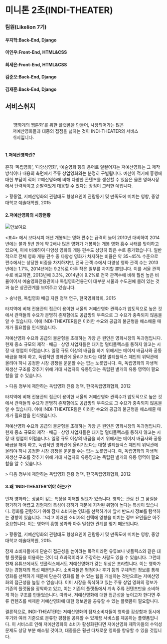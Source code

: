 <!DOCTYPE html>
<html lang="en">

<head>
  <meta charset="UTF-8" />
  <meta name="viewport" content="width=device-width, initial-scale=1.0" />
  <meta http-equiv="X-UA-Compatible" content="ie=edge" />
</head>

<body>
  <h1>미니톤 2조(INDI-THEATER)</h1>
  <div class="team_introduce">
    <h3>팀원(Likelion 7기)</h3>
    <h4>우지학:Back-End, Django</h4>
    <h4>이인우:Front-End, HTML&CSS</h4>
    <h4>최세은:Front-End, HTML&CSS</h4>
    <h4>김준오:Back-End, Django</h4>
    <h4>김재훈:Back-End, Django</h4>
  </div>
  <div class="service_introduce">
    <h2>서비스취지</h2>
    <p style="white-space:pre">
      ‘영화계의 웹툰화’를 위한 플랫폼을 만들어, 사장되어가는 많은
      저예산영화들과 대중의 접점을 넓히는 것이 INDI-THEATER의 서비스
      취지입니다.
    </p>
    <h4>1.저예산영화란?</h4>
    <p sytle="white-space: pre-wrap">
      흔히 ‘독립영화’, ‘다양성영화’, ‘예술영화’등의 용어로 일컬어지는 저예산영화는 그 제작방식이나 내용의 측면에서 주류 상업영화와는 분명히 구별됩니다.
      예산이 적기에 흥행에 대한 부담이 적어 고예산영화에 비해 다양한 콘텐츠를 생산할 수 있음은 물론 영화시장에서 탄력적이고 순발력있게 대응할 수 있다는 장점이 그러한 예입니다.
    </p>
    <p sytle="white-space: pre-wrap">> 황동열, 저예산영화의 관람태도 형성요인이 관람동기 및 만족도에 미치는 영향, 중앙대학교 예술대학원, 2015</p>
    <h4>2.저예산영화의 시장현황</h4>
    <img src="https://github.com/antlikelion/html_css/blob/master/%ED%91%9C1.png" alt="안보여요" />
    <p sytle="white-space: pre-wrap">
      <표4> 에서 보다시피 매년 개봉되는 영화 편수는 급격히 늘어 2010년 대비하여 2014년에는 불과 5년 만에 약 2배나 많은 영화가 개봉하는 개봉 영화 홍수 사태를 맞이하고 있으며, 이에 비례하여
        다양성 영화의 개봉 편수도 상당히 많은 수로 증가했습니다.
        일반적으로 전체 영화 개봉 편수 중 다양성 영화가 차지하는 비율은 약 35~45% 수준으로 편수에서는 상당한 비중을 차지하지만, 전국 관객 수에서 다양성 영화 관객 수는 2013년에는 1.7%,
        2014년에는 9.2%로 아주 작은 일부를 차지할 뿐입니다.
        이를 서울 관객 수로 비교하면, 2013년에 3.3%, 2014년에 9.2%로 전국 관객수에 비해 훨씬 높은 비율이어서 예술영화전용관이나 독립영화전용관이 대부분 서울과 수도권에 몰려 있는 것과 높은
        상관관계를 보여주고 있습니다.
    </p>
    <p sytle="white-space: pre-wrap">> 송낙원, 독립영화 배급 지원 정책 연구, 한국영화학회, 2015</p>
    <p sytle="white-space: pre-wrap">타지역에 비해 전용관의 접근이 용이한 서울의 저예산영화 관객수가 압도적으로 높은 것에서 관객들의 수요가 분명히 존재함에도 공급망의 부족으로 그 수요가
      충족되지 않음을 알 수 있습니다.
      이에 INDI-THEATER팀은 이러한 수요와 공급의 불균형을 해소해줄 매개가 필요함을 인식했습니다.</p>
    <p sytle="white-space: pre-wrap">저예산영화 수요와 공급의 불균형을 초래하는 가장 큰 원인은 영화시장의 독과점입니다.
      현재 중소 규모의 제작ㆍ배급ㆍ상영 사업자들은 대기업 멀티플렉스를 통하지 않고는 시장 내 영업이 어렵습니다.
      일정 규모 이상의 배급을 하기 위해서는 메이저 배급사와 공동 배급을 해야 하고, 독립적인 영화관에 올리기보다는 대형 멀티플렉스 체인의 위탁관에 올려야 하니 공정한 시장 경쟁을 운운할 수는 없는
      노릇입니다.
      즉, 독립영화의 자생적 재생산 구조를 갖추기 위해 거대 사업자의 유통망과는 독립된 별개의 유통 영역이 필요함을 알 수 있습니다.
    </p>
    <p sytle="white-space: pre-wrap">> 다음 정부에 제안하는 독립영화 진흥 정책, 한국독립영화협회, 2012</p>
    <p sytle="white-space: pre-wrap">타지역에 비해 전용관의 접근이 용이한 서울의 저예산영화 관객수가 압도적으로 높은 것에서 관객들의 수요가 분명히 존재함에도 공급망의 부족으로 그 수요가
      충족되지 않음을 알 수 있습니다.
      이에 INDI-THEATER팀은 이러한 수요와 공급의 불균형을 해소해줄 매개가 필요함을 인식했습니다.</p>
    <p sytle="white-space: pre-wrap">저예산영화 수요와 공급의 불균형을 초래하는 가장 큰 원인은 영화시장의 독과점입니다.
      현재 중소 규모의 제작ㆍ배급ㆍ상영 사업자들은 대기업 멀티플렉스를 통하지 않고는 시장 내 영업이 어렵습니다.
      일정 규모 이상의 배급을 하기 위해서는 메이저 배급사와 공동 배급을 해야 하고, 독립적인 영화관에 올리기보다는 대형 멀티플렉스 체인의 위탁관에 올려야 하니 공정한 시장 경쟁을 운운할 수는 없는
      노릇입니다.
      즉, 독립영화의 자생적 재생산 구조를 갖추기 위해 거대 사업자의 유통망과는 독립된 별개의 유통 영역이 필요함을 알 수 있습니다.</p>
    <p>> 다음 정부에 제안하는 독립영화 진흥 정책, 한국독립영화협회, 2012</p>
    <h4>3.왜 ‘INDI-THEATER’여야 하는가?</h4>
    <p sytle="white-space: pre-wrap">
      먼저 영화라는 상품이 갖는 특징을 이해할 필요가 있습니다. 영화는 관람 전 그 품질을 평가하기 어렵고 경험재의 특성이 강하기 때문에 지각된 위험이 높다는 특성이 있습니다. 영화를 관람하기 위해 잠재
      소비자는 영화를 선택하기에 앞서 반드시 정보를 탐색하는 경향이 있습니다. 그리고 이러한 소비자의 선택에 영향을 미치는 정보 요인들은 아주 중요합니다. 이는 영화의 흥행 성과와 아주 밀접한 관계를 맺기
      때문입니다.
    </p>
    <p sytle="white-space: pre-wrap">> 황동열, 저예산영화의 관람태도 형성요인이 관람동기 및 만족도에 미치는 영향, 중앙대학교 예술대학원, 2015.</p>
    <p sytle="white-space: pre-wrap"> 잠재 소비자들에게 단순히 접근성을 높이려는 목적이라면 유튜브나 넷플릭스와 같은 대형 플랫폼을 이용하는 것이 더 효과적이라고 주장하는 사람도 있을 수
      있습니다. 그런데 현재 유튜브에서도 넷플릭스에서도 저예산영화가 갖는 위상은 초라합니다. 이는 영화가 갖는 경험재의 특성 때문입니다. 소비자들은 평점이나 후기 등의 구체적인 정보를 통해 영화를 선택하기
      때문에 단순히 영화를 볼 수 있는 웹을 개설하는 것만으로는 저예산영화의 접근성을 높일 수 없습니다. 이미 시장을 독식하고 있는 주류 상업 영화의 정보가 기존의 플랫폼을 장악하고 있고, 이는 기존의
      플랫폼에서 계속 주류 컨텐츠만을 소비하게 하는 구조를 만들었습니다. 따라서, 저예산영화에 대한 접근성을 높이고자 한다면 주류 컨텐츠를 배제한 저예산영화에 대한 정보만을 공유할 수 있는 플랫폼이 필요합니다.
    </p>
    <p sytle="white-space: pre-wrap"> 결론적으로, INDI-THEATER는 저예산영화의 잠재소비자들이 영화를 감상함과 동시에 후기와 여러 기준으로 분류한 평점을 공유할 수 있게끔
      서비스를 제공하는 플랫폼입니다. 이 서비스로 인해 저예산영화의 소비가 활성화된다면 저예산영화 제작자들의 수익성 문제도 상당 부분 해소될 것이고, 대중들은 훨씬 다채로운 영화를 향유할 수 있을 것입니다.
    </p>
  </div>
</body>

</html>
